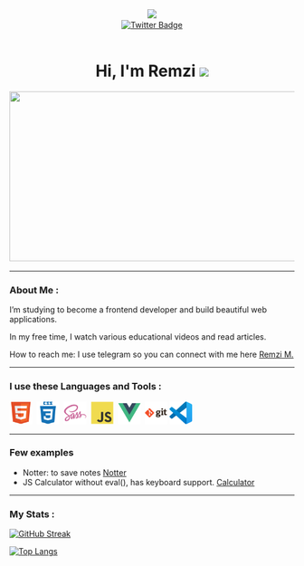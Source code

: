 <div id="header" align="center">
  <img src="https://i.imgur.com/ySwMa4T.png" width="100"/>
</div>

<div id="badges" align="center">
  <a href="https://twitter.com/Jumpinglord">
    <img src="https://img.shields.io/badge/Twitter-blue?style=for-the-badge&logo=twitter&logoColor=white" alt="Twitter Badge"/>
  </a>
</div>

<div align="center">
  <img src="https://komarev.com/ghpvc/?username=Jumpinlord&style=flat-square&color=blueviolet" alt=""/>
  <h1>
    Hi, I'm Remzi
    <img src="https://media.giphy.com/media/hvRJCLFzcasrR4ia7z/giphy.gif" width="30px"/>
  </h1>
</div>

<div align="center">
  <img src="https://media.giphy.com/media/dWesBcTLavkZuG35MI/giphy.gif" width="600" height="300"/>
</div>

---

### About Me :

I’m studying to become a frontend developer and build beautiful web applications.

In my free time, I watch various educational videos and read articles.

How to reach me: I use telegram so you can connect with me here <a href="https://t.me/remvue">Remzi M.</a>

---

### I use these Languages and Tools :

<div>
  <img src="https://github.com/devicons/devicon/blob/master/icons/html5/html5-original.svg" title="HTML5" alt="HTML" width="40" height="40"/>&nbsp;
  <img src="https://github.com/devicons/devicon/blob/master/icons/css3/css3-plain-wordmark.svg"  title="CSS3" alt="CSS" width="40" height="40"/>&nbsp;
  <img src="https://github.com/devicons/devicon/blob/master/icons/sass/sass-original.svg"  title="SCSS" alt="SCSS" width="40" height="40"/>&nbsp;
  <img src="https://github.com/devicons/devicon/blob/master/icons/javascript/javascript-original.svg" title="JavaScript" alt="JavaScript" width="40" height="40"/>&nbsp;
  <img src="https://github.com/devicons/devicon/blob/master/icons/vuejs/vuejs-original.svg" title="Vue"  alt="Vue" width="40" height="40"/>&nbsp;
  <img src="https://github.com/devicons/devicon/blob/master/icons/git/git-original-wordmark.svg" title="Git" alt="Git" width="40" height="40"/>
  <img src="https://github.com/devicons/devicon/blob/master/icons/vscode/vscode-original.svg" title="VSCode" alt="VSCode" width="40" height="40"/>
</div>

---

### Few examples

- Notter: to save notes <a href="https://notter.vercel.app/" target="_blank">Notter</a>
- JS Calculator without eval(), has keyboard support. <a href="https://rem-calculator.vercel.app/" target="_blank">Calculator</a>

---

### My Stats :

[![GitHub Streak](http://github-readme-streak-stats.herokuapp.com?user=Jumpinlord&theme=dark&background=263147)](https://git.io/streak-stats)

[![Top Langs](https://github-readme-stats.vercel.app/api/top-langs/?username=Jumpinlord&layout=compact&theme=vision-friendly-dark)](https://github.com/jumpinlord/github-readme-stats)



